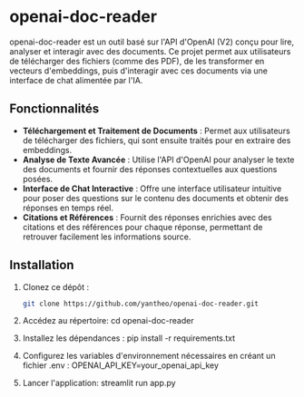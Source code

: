 # openai-doc-reader

openai-doc-reader est un outil basé sur l'API d'OpenAI (V2) conçu pour lire, analyser et interagir avec des documents. Ce projet permet aux utilisateurs de télécharger des fichiers (comme des PDF), de les transformer en vecteurs d'embeddings, puis d'interagir avec ces documents via une interface de chat alimentée par l'IA.

## Fonctionnalités

- **Téléchargement et Traitement de Documents** : Permet aux utilisateurs de télécharger des fichiers, qui sont ensuite traités pour en extraire des embeddings.
- **Analyse de Texte Avancée** : Utilise l'API d'OpenAI pour analyser le texte des documents et fournir des réponses contextuelles aux questions posées.
- **Interface de Chat Interactive** : Offre une interface utilisateur intuitive pour poser des questions sur le contenu des documents et obtenir des réponses en temps réel.
- **Citations et Références** : Fournit des réponses enrichies avec des citations et des références pour chaque réponse, permettant de retrouver facilement les informations source.

## Installation

1. Clonez ce dépôt :
   ```bash
   git clone https://github.com/yantheo/openai-doc-reader.git

2. Accédez au répertoire:
   cd openai-doc-reader

3. Installez les dépendances :
   pip install -r requirements.txt

4. Configurez les variables d'environnement nécessaires en créant un fichier .env :
   OPENAI_API_KEY=your_openai_api_key

5. Lancer l'application:
   streamlit run app.py
